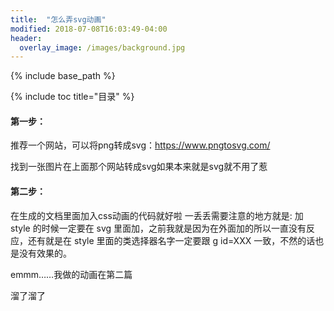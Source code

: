 ```yaml
---
title:  "怎么弄svg动画"
modified: 2018-07-08T16:03:49-04:00
header:
  overlay_image: /images/background.jpg
---
```

{% include base_path %}
 	 	  
{% include toc title="目录" %}
 	 	 
#### 第一步：
推荐一个网站，可以将png转成svg：https://www.pngtosvg.com/

找到一张图片在上面那个网站转成svg如果本来就是svg就不用了惹

#### 第二步：
在生成的文档里面加入css动画的代码就好啦
一丢丢需要注意的地方就是:
加 style 的时候一定要在 svg 里面加，之前我就是因为在外面加的所以一直没有反应，还有就是在 style 里面的类选择器名字一定要跟 g id=XXX 一致，不然的话也是没有效果的。


emmm……我做的动画在第二篇

溜了溜了